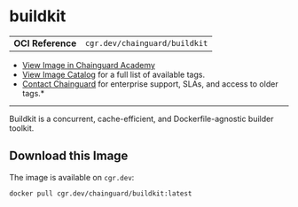 <!--monopod:start-->
# buildkit
| | |
| - | - |
| **OCI Reference** | `cgr.dev/chainguard/buildkit` |


* [View Image in Chainguard Academy](https://edu.chainguard.dev/chainguard/chainguard-images/reference/buildkit/overview/)
* [View Image Catalog](https://console.enforce.dev/images/catalog) for a full list of available tags.
* [Contact Chainguard](https://www.chainguard.dev/chainguard-images) for enterprise support, SLAs, and access to older tags.*

---
<!--monopod:end-->

<!--overview:start-->
Buildkit is a concurrent, cache-efficient, and Dockerfile-agnostic builder toolkit.
<!--overview:end-->

<!--getting:start-->
## Download this Image
The image is available on `cgr.dev`:

```
docker pull cgr.dev/chainguard/buildkit:latest
```
<!--getting:end-->

<!--body:start--><!--body:end-->

